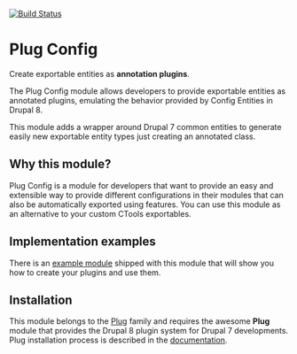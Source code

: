 [![Build Status](https://travis-ci.org/Plug-Drupal/plug_config.svg?branch=7.x-1.x)](https://travis-ci.org/Plug-Drupal/plug_config)
# Plug Config
Create exportable entities as **annotation plugins**.

The Plug Config module allows developers to provide exportable entities as annotated plugins, emulating the behavior provided by Config Entities in Drupal 8.

This module adds a wrapper around Drupal 7 common entities to generate easily new exportable entity types just creating an annotated class.

## Why this module?
Plug Config is a module for developers that want to provide an easy and extensible way to provide different configurations in their modules that can also be automatically exported using features. You can use this module as an alternative to your custom CTools exportables.

## Implementation examples
There is an [example module](modules/plug_config_example) shipped with this module that will show you how to create your plugins and use them.

## Installation
This module belongs to the [Plug](https://github.com/Plug-Drupal/plug) family and requires the awesome **Plug** module that provides the Drupal 8 plugin system for Drupal 7 developments. Plug installation process is described in the [documentation](https://github.com/Plug-Drupal/plug#installing). 
